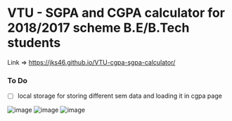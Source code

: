 # VTU - SGPA and CGPA calculator for 2018/2017 scheme B.E/B.Tech students

Link => https://jks46.github.io/VTU-cgpa-sgpa-calculator/

### To Do

- [ ] local storage for storing different sem data and loading it in cgpa page

![image](https://user-images.githubusercontent.com/93701274/205349148-94f4136e-697a-4c39-9d64-dc22e91a05d6.png)
![image](https://user-images.githubusercontent.com/93701274/205349161-f9035ba2-4dee-4c57-8eec-a6adb3e5fcdc.png)
![image](https://user-images.githubusercontent.com/93701274/205349173-7dfd8064-b979-4b37-8822-110ee59798fc.png)
